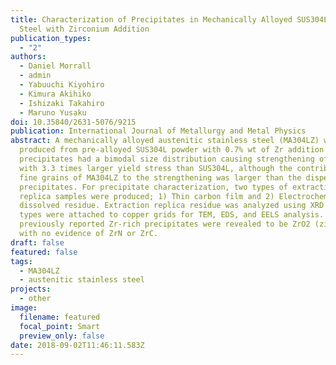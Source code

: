 ```yaml
---
title: Characterization of Precipitates in Mechanically Alloyed SUS304L Type
  Steel with Zirconium Addition
publication_types:
  - "2"
authors:
  - Daniel Morrall
  - admin
  - Yabuuchi Kiyohiro
  - Kimura Akihiko
  - Ishizaki Takahiro
  - Maruno Yusaku
doi: 10.35840/2631-5076/9215
publication: International Journal of Metallurgy and Metal Physics
abstract: A mechanically alloyed austenitic stainless steel (MA304LZ) was
  produced from pre-alloyed SUS304L powder with 0.7% wt of Zr addition. The
  precipitates had a bimodal size distribution causing strengthening of MA304LZ
  with 3.3 times larger yield stress than SUS304L, although the contribution of
  fine grains of MA304LZ to the strengthening was larger than the dispersion of
  precipitates. For precipitate characterization, two types of extraction
  replica samples were produced; 1) Thin carbon film and 2) Electrochemically
  dissolved residue. Extraction replica residue was analyzed using XRD and both
  types were attached to copper grids for TEM, EDS, and EELS analysis. The
  previously reported Zr-rich precipitates were revealed to be ZrO2 (zirconia)
  with no evidence of ZrN or ZrC.
draft: false
featured: false
tags:
  - MA304LZ
  - austenitic stainless steel
projects:
  - other
image:
  filename: featured
  focal_point: Smart
  preview_only: false
date: 2018-09-02T11:46:11.583Z
---
```

